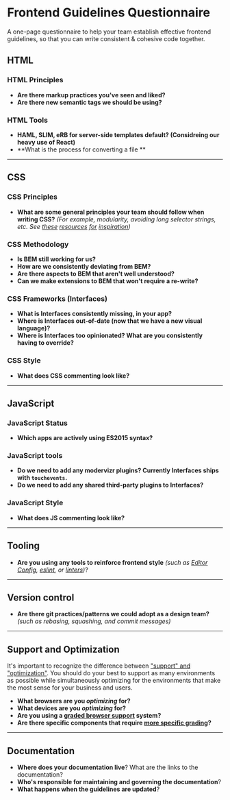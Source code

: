 # Frontend Guidelines Questionnaire
A one-page questionnaire to help your team establish effective frontend guidelines, so that you can write consistent & cohesive code together.

## HTML
### HTML Principles
- **Are there markup practices you've seen and liked?**
- **Are there new semantic tags we should be using?**

### HTML Tools
- **HAML, SLIM, eRB for server-side templates default? (Considreing our heavy use of React)**
- **What is the process for converting a file **

---------------

## CSS

### CSS Principles
- **What are some general principles your team should follow when writing CSS?** *(For example, modularity, avoiding long selector strings, etc. See [these](http://cssguidelin.es/) [resources](http://www.yellowshoe.com.au/standards/#css) [for](http://manuals.gravitydept.com/code/css) [inspiration](http://codeguide.co/#css))*

### CSS Methodology
- **Is BEM still working for us?**
- **How are we consistently deviating from BEM?**
- **Are there aspects to BEM that aren't well understood?**
- **Can we make extensions to BEM that won't require a re-write?**

### CSS Frameworks (Interfaces)
- **What is Interfaces consistently missing, in your app?**
- **Where is Interfaces out-of-date (now that we have a new visual language)?**
- **Where is Interfaces too opinionated? What are you consistently having to override?**

### CSS Style
- **What does CSS commenting look like?**

---------------

## JavaScript

### JavaScript Status
- **Which apps are actively using ES2015 syntax?**

### JavaScript tools
- **Do we need to add any modervizr plugins? Currently Interfaces ships with `touchevents`.**
- **Do we need to add any shared third-party plugins to Interfaces?**

### JavaScript Style
- **What does JS commenting look like?**

---------------

## Tooling
- **Are you using any tools to reinforce frontend style** *(such as [Editor Config](http://editorconfig.org/), [eslint](http://eslint.org/), or [linters](https://github.com/CSSLint/csslint))*?

---------------

## Version control
- **Are there git practices/patterns we could adopt as a design team?** *(such as rebasing, squashing, and commit messages)*

-----------

## Support and Optimization
It's important to recognize the difference between ["support" and "optimization"](http://bradfrost.com/blog/mobile/support-vs-optimization/). You should do your best to support as many environments as possible while simultaneously optimizing for the environments that make the most sense for your business and users.

- **What browsers are you *optimizing* for?**
- **What devices are you *optimizing* for?**
- **Are you using a [graded browser support](https://github.com/yui/yui3/wiki/Graded-Browser-Support) system?**
- **Are there specific components that require [more specific grading](https://www.filamentgroup.com/lab/grade-the-components.html)?**

-----------

## Documentation
- **Where does your documentation live**? What are the links to the documentation?
- **Who's responsible for maintaining and governing the documentation**?
- **What happens when the guidelines are updated**?
